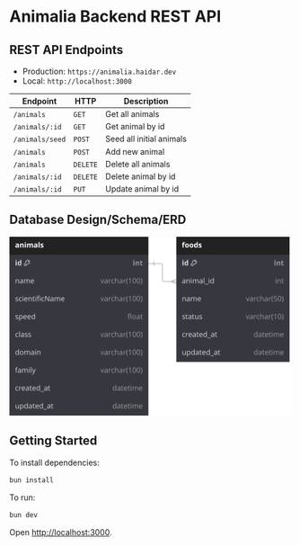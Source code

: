 # Animalia Backend REST API

## REST API Endpoints

- Production: `https://animalia.haidar.dev`
- Local: `http://localhost:3000`

| Endpoint        | HTTP     | Description              |
| --------------- | -------- | ------------------------ |
| `/animals`      | `GET`    | Get all animals          |
| `/animals/:id`  | `GET`    | Get animal by id         |
| `/animals/seed` | `POST`   | Seed all initial animals |
| `/animals`      | `POST`   | Add new animal           |
| `/animals`      | `DELETE` | Delete all animals       |
| `/animals/:id`  | `DELETE` | Delete animal by id      |
| `/animals/:id`  | `PUT`    | Update animal by id      |

## Database Design/Schema/ERD

![ERD](./assets/animalia-erd.svg)

## Getting Started

To install dependencies:

```sh
bun install
```

To run:

```sh
bun dev
```

Open <http://localhost:3000>.
